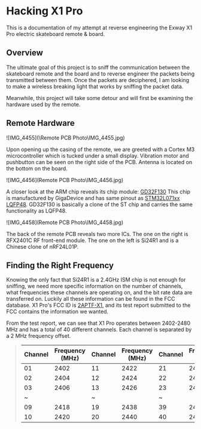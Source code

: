 # Hacking X1 Pro
This is a documentation of my attempt at reverse engineering the Exway X1 Pro electric skateboard remote &amp; board.

## Overview

The ultimate goal of this project is to sniff the communication between the skateboard remote and the board and to reverse engineer the packets being transmitted between them. Once the packets are deciphered, I am looking to make a wireless breaking light that works by sniffing the packet data.

Meanwhile, this project will take some detour and will first be examining the hardware used by the remote.

## Remote Hardware

![IMG_4455](\Remote PCB Photo\IMG_4455.jpg)

Upon opening up the casing of the remote, we are greeted with a Cortex M3 microcontroller which is tucked under a small display. Vibration motor and pushbutton can be seen on the right side of the PCB. Antenna is located on the bottom on the board.

![IMG_4456](Remote PCB Photo\IMG_4456.jpg)

A closer look at the ARM chip reveals its chip module: [GD32F130](http://gd32mcu.21ic.com/data/documents/shujushouce/GD32F130xx_Datasheet_Rev3.1.pdf) This chip is manufactured by GigaDevice and has same pinout as [STM32L071xx LQFP48](https://www.st.com/resource/en/datasheet/stm32l071cz.pdf). GD32F130 is basically a clone of the ST chip and carries the same functionality as LQFP48.

![IMG_4458](Remote PCB Photo\IMG_4458.jpg)

The back of the remote PCB reveals two more ICs. The one on the right is RFX2401C RF front-end module. The one on the left is Si24R1 and is a Chinese clone of nRF24L01P.



## Finding the Right Frequency

Knowing the only fact that Si24R1 is a 2.4GHz ISM chip is not enough for sniffing, we need more specific information on the number of channels, what frequencies these channels are operating on, and the bit rate data are transferred on. Luckily all these information can be found in the FCC database. X1 Pro's FCC ID is [2APTF-X1](https://fccid.io/2APTF-X1), and its test report submitted to the FCC contains the information we wanted.

From the test report, we can see that X1 Pro operates between 2402-2480 MHz and has a total of 40 different channels. Each channel is separated by a 2 MHz frequency offset.

> | Channel | Frequency (MHz) | Channel | Frequency (MHz) | Channel | Frequency (MHz) |
> | ------- | --------------- | ------- | --------------- | ------- | --------------- |
> | 01      | 2402            | 11      | 2422            | 21      | 2442            |
> | 02      | 2404            | 12      | 2424            | 22      | 2444            |
> | 03      | 2406            | 13      | 2426            | 23      | 2446            |
> | ~       |                 | ~       |                 | ~       |                 |
> | 09      | 2418            | 19      | 2438            | 39      | 2478            |
> | 10      | 2420            | 20      | 2440            | 40      | 2480            |

